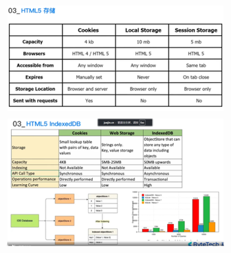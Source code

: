![{25B80B87-255E-4841-907A-CAAABCE968D2}](./assets/{25B80B87-255E-4841-907A-CAAABCE968D2}.png)

![{7E03B7B0-490F-48F1-9816-C84584FEB061}](./assets/{7E03B7B0-490F-48F1-9816-C84584FEB061}.png)